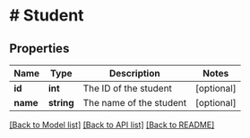 # # Student

## Properties

Name | Type | Description | Notes
------------ | ------------- | ------------- | -------------
**id** | **int** | The ID of the student | [optional]
**name** | **string** | The name of the student | [optional]

[[Back to Model list]](../../README.md#models) [[Back to API list]](../../README.md#endpoints) [[Back to README]](../../README.md)
